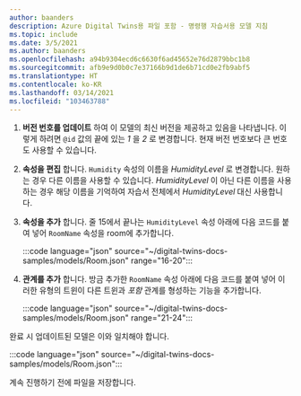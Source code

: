 ```yaml
---
author: baanders
description: Azure Digital Twins용 파일 포함 - 명령행 자습서용 모델 지침
ms.topic: include
ms.date: 3/5/2021
ms.author: baanders
ms.openlocfilehash: a94b9304ecd6c6630f6ad45652e76d2879bbc1b8
ms.sourcegitcommit: afb9e9d0b0c7e37166b9d1de6b71cd0e2fb9abf5
ms.translationtype: HT
ms.contentlocale: ko-KR
ms.lasthandoff: 03/14/2021
ms.locfileid: "103463788"
---
```

1. **버전 번호를 업데이트** 하여 이 모델의 최신 버전을 제공하고 있음을 나타냅니다. 이렇게 하려면 `@id` 값의 끝에 있는 *1* 을 *2* 로 변경합니다. 현재 버전 번호보다 큰 번호도 사용할 수 있습니다.
1. **속성을 편집** 합니다. `Humidity` 속성의 이름을 *HumidityLevel* 로 변경합니다. 원하는 경우 다른 이름을 사용할 수 있습니다. *HumidityLevel* 이 아닌 다른 이름을 사용하는 경우 해당 이름을 기억하여 자습서 전체에서 *HumidityLevel* 대신 사용합니다.
1. **속성을 추가** 합니다. 줄 15에서 끝나는 `HumidityLevel` 속성 아래에 다음 코드를 붙여 넣어 `RoomName` 속성을 room에 추가합니다.

    :::code language="json" source="~/digital-twins-docs-samples/models/Room.json" range="16-20":::

1. **관계를 추가** 합니다. 방금 추가한 `RoomName` 속성 아래에 다음 코드를 붙여 넣어 이러한 유형의 트윈이 다른 트윈과 *포함* 관계를 형성하는 기능을 추가합니다.

    :::code language="json" source="~/digital-twins-docs-samples/models/Room.json" range="21-24":::

완료 시 업데이트된 모델은 이와 일치해야 합니다.

:::code language="json" source="~/digital-twins-docs-samples/models/Room.json":::

계속 진행하기 전에 파일을 저장합니다.
